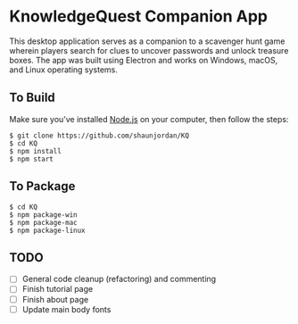 # KnowledgeQuest Companion App


This desktop application serves as a companion to a scavenger hunt game wherein players search for clues to uncover passwords and unlock treasure boxes.
The app was built using Electron and works on Windows, macOS, and Linux operating systems.

## To Build

Make sure you've installed [Node.js](https://nodejs.org/en/) on your computer, then follow the steps:

```Shell
$ git clone https://github.com/shaunjordan/KQ
$ cd KQ
$ npm install
$ npm start
```
## To Package

```Shell
$ cd KQ
$ npm package-win
$ npm package-mac
$ npm package-linux
```

## TODO
- [ ] General code cleanup (refactoring) and commenting
- [ ] Finish tutorial page
- [ ] Finish about page
- [ ] Update main body fonts
